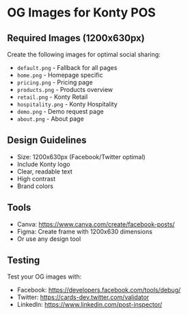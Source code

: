# OG Images for Konty POS

## Required Images (1200x630px)

Create the following images for optimal social sharing:

- `default.png` - Fallback for all pages
- `home.png` - Homepage specific
- `pricing.png` - Pricing page
- `products.png` - Products overview
- `retail.png` - Konty Retail
- `hospitality.png` - Konty Hospitality  
- `demo.png` - Demo request page
- `about.png` - About page

## Design Guidelines

- Size: 1200x630px (Facebook/Twitter optimal)
- Include Konty logo
- Clear, readable text
- High contrast
- Brand colors

## Tools

- Canva: https://www.canva.com/create/facebook-posts/
- Figma: Create frame with 1200x630 dimensions
- Or use any design tool

## Testing

Test your OG images with:
- Facebook: https://developers.facebook.com/tools/debug/
- Twitter: https://cards-dev.twitter.com/validator
- LinkedIn: https://www.linkedin.com/post-inspector/